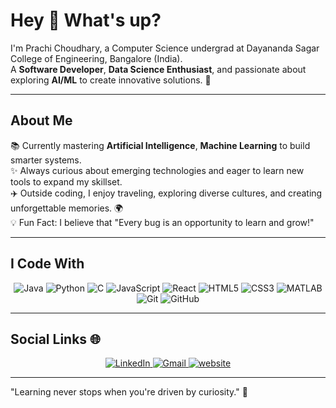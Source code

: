 # Hey 👋 What's up?  

I'm Prachi Choudhary, a Computer Science undergrad at Dayananda Sagar College of Engineering, Bangalore (India).  
A **Software Developer**, **Data Science Enthusiast**, and passionate about exploring **AI/ML** to create innovative solutions. 🚀  

---

## About Me  
📚 Currently mastering **Artificial Intelligence**, **Machine Learning** to build smarter systems.  
✨ Always curious about emerging technologies and eager to learn new tools to expand my skillset.  
✈️ Outside coding, I enjoy traveling, exploring diverse cultures, and creating unforgettable memories. 🌍  
💡 Fun Fact: I believe that "Every bug is an opportunity to learn and grow!"  

---

## I Code With  
<p align="center">
  <img src="https://img.shields.io/badge/-Java-007396?logo=java&logoColor=white" alt="Java" />
  <img src="https://img.shields.io/badge/-Python-3776AB?logo=python&logoColor=white" alt="Python" />
  <img src="https://img.shields.io/badge/-C-A8B9CC?logo=c&logoColor=white" alt="C" />
  <img src="https://img.shields.io/badge/-JavaScript-F7DF1E?logo=javascript&logoColor=black" alt="JavaScript" />
  <img src="https://img.shields.io/badge/-React-61DAFB?logo=react&logoColor=black" alt="React" />
  <img src="https://img.shields.io/badge/-HTML5-E34F26?logo=html5&logoColor=white" alt="HTML5" />
  <img src="https://img.shields.io/badge/-CSS3-1572B6?logo=css3&logoColor=white" alt="CSS3" />
  <img src="https://img.shields.io/badge/-MATLAB-0076A8?logo=mathworks&logoColor=white" alt="MATLAB" />
  <img src="https://img.shields.io/badge/-Git-F05032?logo=git&logoColor=white" alt="Git" />
  <img src="https://img.shields.io/badge/-GitHub-181717?logo=github&logoColor=white" alt="GitHub" />
</p>  

---

## Social Links 🌐  
<p align="center">
  <a href="https://www.linkedin.com/in/prachi-c2004">
    <img src="https://img.shields.io/badge/-LinkedIn-0077B5?logo=linkedin&logoColor=white" alt="LinkedIn" />
  </a>
  <a href="mailto:prachichoudhary.0504@gmail.com">
    <img src="https://img.shields.io/badge/-Gmail-D14836?logo=gmail&logoColor=white" alt="Gmail" />
  </a>
   <a href="https://prachichoudhary2004.github.io/Portfolio-Website/">
    <img src="https://img.shields.io/badge/-GitHub-181717?logo=github&logoColor=white" alt="website" />
  </a>
</p>  

---

"Learning never stops when you're driven by curiosity." 🌟  
